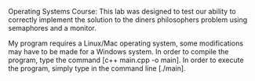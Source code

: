 Operating Systems Course: This lab was designed to test our ability to correctly implement the solution to the diners philosophers problem using semaphores and a monitor.

My program requires a Linux/Mac operating system, some modifications may have to be made for a Windows system. In order to compile the program, type the command [c++ main.cpp -o main]. In order to execute the program, simply type in the command line [./main].
